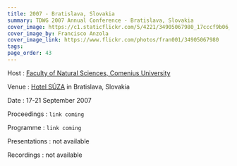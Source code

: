 ```yaml
---
title: 2007 - Bratislava, Slovakia
summary: TDWG 2007 Annual Conference - Bratislava, Slovakia
cover_image: https://c1.staticflickr.com/5/4221/34905067980_17cccf9b06_b.jpg
cover_image_by: Francisco Anzola
cover_image_link: https://www.flickr.com/photos/fran001/34905067980
tags: 
page_order: 43
---
```


Host
: [Faculty of Natural Sciences, Comenius University](https://fns.uniba.sk/en/)

Venue
: [Hotel SÚZA](http://www.suza.sk/) in Bratislava, Slovakia

Date
: 17-21 September 2007

Proceedings
: `link coming`

Programme
: `link coming`

Presentations
: not available

Recordings
: not available
